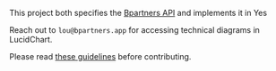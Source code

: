 This project both specifies the
[Bpartners API](./doc/api.yml)
and implements it in Yes 

Reach out to `lou@bpartners.app` for accessing technical diagrams in LucidChart.

Please read [these guidelines](https://github.com/b-partners/bpartners-api/blob/dev/CONTRIBUTING.md) before contributing.
